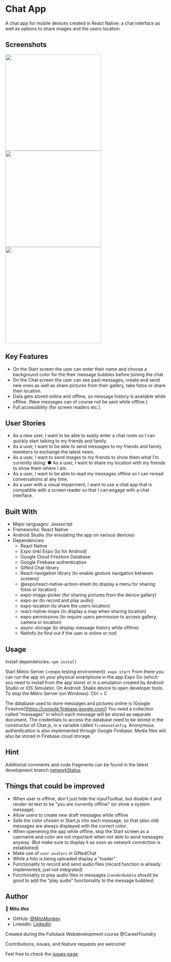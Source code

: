 # Chat App

A chat app for mobile devices created in React Native: a chat interface as well as options to share images and the users location.

## Screenshots

<img src="./assets/Screenshot1_StartScreen.jpg" width="300" style="display: inline;">
<img src="./assets/Screenshot2_ChatScreen.jpg" width="300" style="display: inline;">
<img src="./assets/Screenshot3_ActionSheet.jpg" width="300" style="display: inline;">

## Key Features
* On the Start screen the user can enter their name and choose a background color for the their message bubbles before joining the chat. 
* On the Chat screen the user can see past messages, create and send new ones as well as share pictures from their gallery, take fotos or share their location.
* Data gets stored online and offline, so message history is available while offline. (New messages can of course not be sent while offline.)
* Full accessibility (for screen readers etc.). 

## User Stories 
* As a new user, I want to be able to easily enter a chat room so I can quickly start talking to my friends and family.
* As a user, I want to be able to send messages to my friends and family members to exchange the latest news.
* As a user, I want to send images to my friends to show them what I’m currently doing. ● As a user, I want to share my location with my friends to show them where I am.
* As a user, I want to be able to read my messages offline so I can reread conversations at any time. 
* As a user with a visual impairment, I want to use a chat app that is compatible with a screen reader so that I can engage with a chat interface. 

## Built With
- Major languages: Javascript
- Frameworks: React Native
- Android Studio (for emulating the app on various devices)
- Dependencies:
    * React Native
    * Expo (inkl Expo Go for Android)
    * Google Cloud Firestore Database
    * Google Firebase authentication
    * Gifted Chat library
    * React-navigation library (to enable gesture navigation between screens)
    * @expo/react-native-action-sheet (to display a menu for sharing fotos or location)
    * expo-image-picker (for sharing pictures from the device gallery)
    * expo-av (to record and play audio)
    * expo-location (to share the users location)
    * react-native-maps (to display a map when sharing location)
    * expo-permissions (to require users permission to access gallery, camera or location)
    * async-storage (to display message history while offline)
    * NetInfo (to find out if the user is online or not)

## Usage
Install dependencies: `npm install`

Start Metro Server (=expo testing environment): `expo start` 
From there you can run the app on your physical smartphone in the app Expo Go (which you need to install from the app store) or in a emulation created by Android Studio or iOS Simulator.
On Android: Shake device to open developer tools.
To stop the Metro Server (on Windows): Ctrl + C

The database used to store messages and pictures online is (Google Firestore)[https://console.firebase.google.com/]
You need a collection called "messages" in which each message will be stored as separate document.
The credentials to access the database need to be stored in the constructor of Chat.js, in a variable called `firebaseConfig`.
Anonymous authentication is also implemented through Google Firebase. 
Media files will also be stored in Firebase cloud storage.

## Hint
Additional comments and code fragments can be found in the latest development branch [networkStatus](https://github.com/MitoMonkey/Chat-App/tree/networkStatus)

## Things that could be improved
* When user is offline, don't just hide the inputToolbar, but disable it and render ist text to be "you are currently offline" (or show a system message).
* Allow users to create new draft messages while offline
* Safe the color chosen in Start.js into each message, so that (also old) messages are always displayed with the correct color.
* When openening the app while offline, skip the Start screen as a username and color are not important when not able to send messages anyway. (But make sure to display it as soon as network connection is established)
* Make use of `user.avatars` in GiftedChat
* While a foto is being uploaded display a "loader"
* Functionality to record and send audio files (record function is already implemented, just not integrated)
* Functionality to play audio files in messages (`renderBubble` should be good to add the “play audio” functionality to the message bubbles)

## Author
👤 **Mito.this**
- GitHub: [@MitoMonkey](https://github.com/MitoMonkey/)
- LinkedIn: [LinkedIn](https://www.linkedin.com/in/michael-flohrsch%C3%BCtz-8a58321b3/)

Created during the Fullstack Webdevelopment course @CareerFoundry

Contributions, issues, and feature requests are welcome!

Feel free to check the [issues page](../../issues/).

